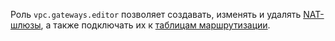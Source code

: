 Роль `vpc.gateways.editor` позволяет создавать, изменять и удалять [NAT-шлюзы](../../../vpc/concepts/gateways.md), а также подключать их к [таблицам маршрутизации](../../../vpc/concepts/routing.md#rt-vpc).
